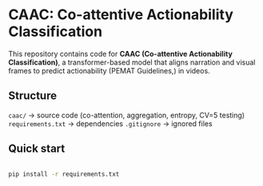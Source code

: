 # CAAC: Co-attentive Actionability Classification

This repository contains code for **CAAC (Co-attentive Actionability Classification)**, a transformer-based model that aligns narration and visual frames to predict actionability (PEMAT Guidelines,) in videos.

## Structure

`caac/` → source code (co-attention, aggregation, entropy, CV=5 testing)
 `requirements.txt` → dependencies
 `.gitignore` → ignored files

## Quick start

```bash

pip install -r requirements.txt





